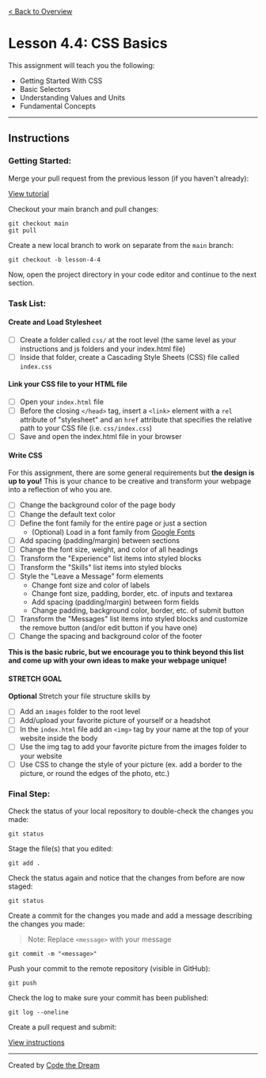 [< Back to Overview](../../README.md)

# Lesson 4.4: CSS Basics

This assignment will teach you the following:

- Getting Started With CSS
- Basic Selectors
- Understanding Values and Units
- Fundamental Concepts

---

## Instructions

### Getting Started:

Merge your pull request from the previous lesson (if you haven't already):

[View tutorial](../common/how-to-merge.md)


Checkout your main branch and pull changes:

    git checkout main
    git pull

Create a new local branch to work on separate from the `main` branch:

    git checkout -b lesson-4-4

Now, open the project directory in your code editor and continue to the next section.

### Task List:

#### Create and Load Stylesheet

- [ ] Create a folder called `css/` at the root level (the same level as your instructions and js folders and your index.html file)
- [ ] Inside that folder, create a Cascading Style Sheets (CSS) file called `index.css`

#### Link your CSS file to your HTML file

- [ ] Open your `index.html` file
- [ ] Before the closing `</head>` tag, insert a `<link>` element with a `rel` attribute of "stylesheet" and an `href` attribute that specifies the relative path to your CSS file (i.e. `css/index.css`)
- [ ] Save and open the index.html file in your browser

#### Write CSS

For this assignment, there are some general requirements but **the design is up to you!** This is your chance to be creative and transform your webpage into a reflection of who you are.

- [ ] Change the background color of the page body
- [ ] Change the default text color
- [ ] Define the font family for the entire page or just a section
  - (Optional) Load in a font family from [Google Fonts](https://fonts.google.com/)
- [ ] Add spacing (padding/margin) between sections
- [ ] Change the font size, weight, and color of all headings
- [ ] Transform the "Experience" list items into styled blocks
- [ ] Transform the "Skills" list items into styled blocks
- [ ] Style the "Leave a Message" form elements
  - Change font size and color of labels
  - Change font size, padding, border, etc. of inputs and textarea
  - Add spacing (padding/margin) between form fields
  - Change padding, background color, border, etc. of submit button
- [ ] Transform the "Messages" list items into styled blocks and customize the remove button (and/or edit button if you have one)
- [ ] Change the spacing and background color of the footer

**This is the basic rubric, but we encourage you to think beyond this list and come up with your own ideas to make your webpage unique!**

#### STRETCH GOAL
**Optional** Stretch your file structure skills by 

- [ ] Add an `images` folder to the root level
- [ ] Add/upload your favorite picture of yourself or a headshot
- [ ] In the `index.html` file add an `<img>` tag by your name at the top of your website inside the body
- [ ] Use the img tag to add your favorite picture from the images folder to your website
- [ ] Use CSS to change the style of your picture (ex. add a border to the picture, or round the edges of the photo, etc.)

### Final Step:

Check the status of your local repository to double-check the changes you made:

    git status

Stage the file(s) that you edited:

    git add .

Check the status again and notice that the changes from before are now staged:

    git status

Create a commit for the changes you made and add a message describing the changes you made:

> Note: Replace `<message>` with your message

    git commit -m "<message>"

Push your commit to the remote repository (visible in GitHub):

    git push

Check the log to make sure your commit has been published:

    git log --oneline

Create a pull request and submit:

[View instructions](../common/how-to-pull-request.md)

---

Created by [Code the Dream](https://www.codethedream.org)
